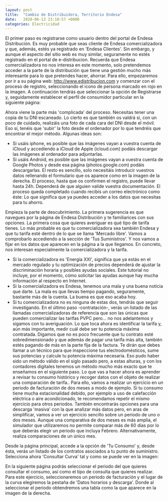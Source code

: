 ```yaml
---
layout: post
title:  "Cambio de Distribuidora, Territorio Endesa"
date:   2020-06-13 23:10:57 +0000
categories: Electricidad
---
```


El primer paso es registrarse como usuario dentro del portal de Endesa Distribución. 
Es muy probable que seas cliente de Endesa comercializadora y que, además, estés ya registrado en 'Endesa Clientes'. Sin embargo, y aunque el aspecto del sitio web es muy similar, seguramente no estés registrado en el portal de e-distribucion. 
Recuerda que Endesa comercializadora no nos interesa en este momento, solo pretendemos acceder a la parte de la distribución que tiene una gestión mucho más interesante para lo que pretendes hacer, ahorrar.
Para ello, empezaremos por ir a su página web: 
http://www.edistribucion.com
y comenzar con el proceso de registro, seleccionando el icono de persona marcado en rojo en la imagen.
A continuación tendrás que seleccionar la opción de Registrarse y, seguidamente establecer el perfil de consumidor particular en la siguiente página:

Ahora viene la parte más 'complicada' del proceso. Necesitas tener una copia de tu DNI escaneado. Lo cierto es que también os valdrá si, con un poco de cuidado, realizáis una foto de cada cara del DNI desde el móvil. Eso sí, tenéis que 'subir' la foto desde el ordenador por lo que tendréis que encontrar el mejor método.
Algunas ideas son:
- Si usáis iphone, es posible que las imágenes vayan a vuestra cuenta de iCloud y accediendo a iCloud de Apple (icloud.com) podáis descargar las imágenes al ordenador para adjuntarlas.
- Si usáis Android, es posible que las imágenes vayan a vuestra cuenta de Google Photos y desde esa página  (photos.google.com) podáis descargarlas.
El resto es sencillo, solo necesitáis introducir vuestros datos rellenando el formulario que os aparece como en la imagen de la derecha.
El proceso, hasta que os confirmen el registro, puede llevar hasta 24h. Dependerá de que alguien valide vuestra documentación. El proceso queda completado cuando recibís un correo electrónico como éste:
Lo que significa que ya puedes acceder a los datos que necesitas para tu ahorro.

Empieza la parte de descubrimiento.
La primera sugerencia es que navegues por la página de Endesa Distribución y te familiarices con sus opciones.
La primera cosa que quieres averiguar es qué tipo de tarifa tienes. Lo más probable es que tu comercializadora sea también Endesa y que tu tarifa esté dentro de lo que se llama 'Mercado libre'.
Vamos a comprobarlo accediendo a la sección de 'Tus Suministros'.
Y nos vamos a fijar en los datos que aparecen en la página a la que llegamos. En concreto, nos interesan especialmente la comercializadora y la tarifa.


- Si la comercializadora es 'Energía XXI', significa que ya estás en el mercado regulado y tu optimización de precios dependerá de ajustar la discriminación horaria y posibles ayudas sociales. Este tutorial no incluye, por el momento, cómo solicitar las ayudas aunque hay mucha información al respecto en Internet.
- Si la comercializadora es Endesa, tenemos una mala y una buena noticia que darte. La mala es que llevas tiempo pagando, seguramente, bastante más de la cuenta. La buena es que eso acaba hoy.
- Si tu comercializadora no es ninguna de estas dos, tendrás que seguir investigando. En el último paso -contratación-, verás un listado de las llamadas comercializadoras de referencia que son las únicas que pueden comercializar las tarifas PVPC pero... no nos adelantemos y sigamos con tu averiguación. 
Lo que toca ahora es identificar la tarifa y, aún más importante, medir cuál debe ser tu potencia máxima contratada. Digamos que no es poco frecuente que tu contrato esté sobredimensionado y que además de pagar una tarifa más alta, también estés pagando de más en la parte fija de la factura.
Te dirán que debes llamar a un técnico para que inspeccione tus electrodomésticos, sume sus potencias y calcule tu potencia máxima necesaria. Eso pudo haber sido un método válido en el siglo pasado pero, a estas alturas, y con los contadores digitales tenemos un método mucho más exacto que te enseñamos en el siguiente paso.
Lo que vas a hacer ahora es aprender a revisar tu consumo histórico y recoger datos con el objeto de realizar una comparación de tarifa.. Para ello, vamos a realizar un ejercicio en un periodo de facturación de dos meses a modo de ejemplo. Si tu consumo tiene mucha estacionalidad debido, por ejemplo a uso de calefacción eléctrica o aire acondicionado, te recomendamos repetir el mismo ejercicio para otros periodos. También encontrarás opciones para una descarga 'masiva' con la que analizar más datos pero, en aras de simplificar, vamos a ver un ejercicio sencillo sobre un periodo de uno o dos meses. Aunque una comparativa de dos meses es más amplia, el simulador que utilizaremos no permite comparar más de 60 días por lo que deberás elegir un periodo que incluya Febrero. Alternativamente, realiza comparaciones de un único mes.

Desde la página principal, accede a la opción de 'Tu Consumo' y, desde ésta, verás un listado de los contratos asociados a tu punto de suministro. Selecciona ahora 'Consultar Curva' tal y como se puede ver en la imagen:


En la siguiente página podrás seleccionar el periodo del que quieres consultar el consumo, así como el tipo de consulta que quieres realizar. Para este ejercicio, seleccionaremos un periodo de facturación y el lugar de la curva elegiremos la pestaña de 'Datos horarios y descarga'. Donde al seleccionar el periodo obtendremos una tabla como la que aparece en la imagen de la derecha.